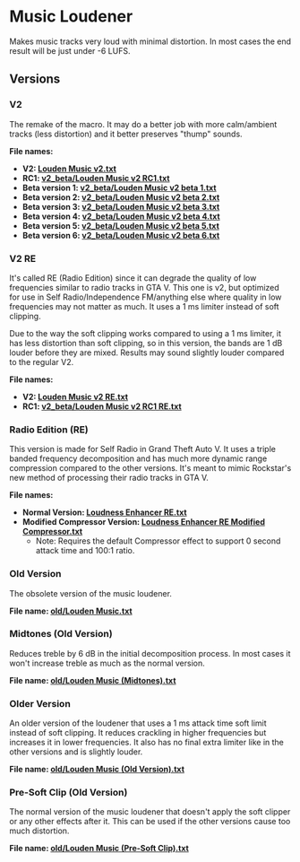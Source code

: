 # Music Loudener

Makes music tracks very loud with minimal distortion. In most cases the end result will be just under -6 LUFS.

## Versions

### V2

The remake of the macro. It may do a better job with more calm/ambient tracks (less distortion) and it better preserves "thump" sounds.

**File names:**

- **V2: [Louden Music v2.txt](https://github.com/somefoolouthere/audacity-macros/blob/main/loudness_enhancer/Louden%20Music%20v2.txt)**
- **RC1: [v2_beta/Louden Music v2 RC1.txt](https://github.com/somefoolouthere/audacity-macros/blob/main/loudness_enhancer/v2_beta/Louden%20Music%20v2%20RC1.txt)**
- **Beta version 1: [v2_beta/Louden Music v2 beta 1.txt](https://github.com/somefoolouthere/audacity-macros/blob/main/loudness_enhancer/v2_beta/Louden%20Music%20v2%20beta%201.txt)**
- **Beta version 2: [v2_beta/Louden Music v2 beta 2.txt](https://github.com/somefoolouthere/audacity-macros/blob/main/loudness_enhancer/v2_beta/Louden%20Music%20v2%20beta%202.txt)**
- **Beta version 3: [v2_beta/Louden Music v2 beta 3.txt](https://github.com/somefoolouthere/audacity-macros/blob/main/loudness_enhancer/v2_beta/Louden%20Music%20v2%20beta%203.txt)**
- **Beta version 4: [v2_beta/Louden Music v2 beta 4.txt](https://github.com/somefoolouthere/audacity-macros/blob/main/loudness_enhancer/v2_beta/Louden%20Music%20v2%20beta%204.txt)**
- **Beta version 5: [v2_beta/Louden Music v2 beta 5.txt](https://github.com/somefoolouthere/audacity-macros/blob/main/loudness_enhancer/v2_beta/Louden%20Music%20v2%20beta%205.txt)**
- **Beta version 6: [v2_beta/Louden Music v2 beta 6.txt](https://github.com/somefoolouthere/audacity-macros/blob/main/loudness_enhancer/v2_beta/Louden%20Music%20v2%20beta%206.txt)**

### V2 RE

It's called RE (Radio Edition) since it can degrade the quality of low frequencies similar to radio tracks in GTA V. This one is v2, but optimized for use in Self Radio/Independence FM/anything else where quality in low frequencies may not matter as much. It uses a 1 ms limiter instead of soft clipping.

Due to the way the soft clipping works compared to using a 1 ms limiter, it has less distortion than soft clipping, so in this version, the bands are 1 dB louder before they are mixed. Results may sound slightly louder compared to the regular V2.

**File names:**

- **V2: [Louden Music v2 RE.txt](https://github.com/somefoolouthere/audacity-macros/blob/main/loudness_enhancer/Louden%20Music%20v2%20RE.txt)**
- **RC1: [v2_beta/Louden Music v2 RC1 RE.txt](https://github.com/somefoolouthere/audacity-macros/blob/main/loudness_enhancer/v2_beta/Louden%20Music%20v2%20RC1%20RE.txt)**

### Radio Edition (RE)

This version is made for Self Radio in Grand Theft Auto V. It uses a triple banded frequency decomposition and has much more dynamic range compression compared to the other versions. It's meant to mimic Rockstar's new method of processing their radio tracks in GTA V.

**File names:**

- **Normal Version: [Loudness Enhancer RE.txt](https://github.com/somefoolouthere/audacity-macros/blob/main/loudness_enhancer/Loudness%20Enhancer%20RE.txt)**
- **Modified Compressor Version: [Loudness Enhancer RE Modified Compressor.txt](https://github.com/somefoolouthere/audacity-macros/blob/main/loudness_enhancer/Loudness%20Enhancer%20RE%20Modified%20Compressor.txt)**
  - Note: Requires the default Compressor effect to support 0 second attack time and 100:1 ratio.

### Old Version

The obsolete version of the music loudener.

**File name: [old/Louden Music.txt](https://github.com/somefoolouthere/audacity-macros/blob/main/loudness_enhancer/old/Louden%20Music.txt)**

### Midtones (Old Version)

Reduces treble by 6 dB in the initial decomposition process. In most cases it won't increase treble as much as the normal version.

**File name: [old/Louden Music (Midtones).txt](https://github.com/somefoolouthere/audacity-macros/blob/main/loudness_enhancer/old/Louden%20Music%20(Midtones).txt)**

### Older Version

An older version of the loudener that uses a 1 ms attack time soft limit instead of soft clipping. It reduces crackling in higher frequencies but increases it in lower frequencies. It also has no final extra limiter like in the other versions and is slightly louder.

**File name: [old/Louden Music (Old Version).txt](https://github.com/somefoolouthere/audacity-macros/blob/main/loudness_enhancer/old/Louden%20Music%20(Old%20Version).txt)**

### Pre-Soft Clip (Old Version)

The normal version of the music loudener that doesn't apply the soft clipper or any other effects after it. This can be used if the other versions cause too much distortion.

**File name: [old/Louden Music (Pre-Soft Clip).txt](https://github.com/somefoolouthere/audacity-macros/blob/main/loudness_enhancer/old/Louden%20Music%20(Pre-Soft%20Clip).txt)**
